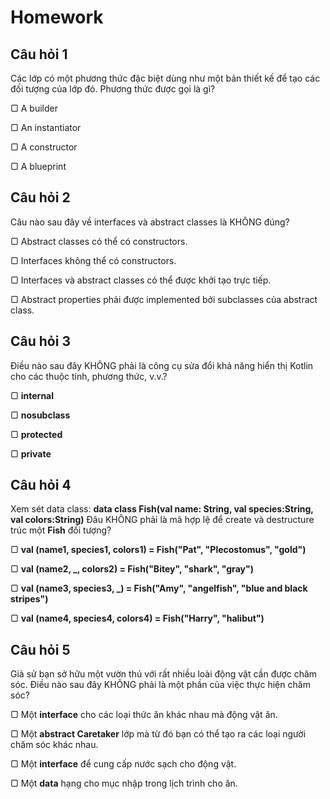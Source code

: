 # Homework


## Câu hỏi 1
Các lớp có một phương thức đặc biệt dùng như một bản thiết kế để tạo các đối tượng của lớp đó. Phương thức được gọi là gì?

▢ A builder

▢ An instantiator

▢ A constructor

▢ A blueprint

## Câu hỏi 2

Câu nào sau đây về interfaces và abstract classes là KHÔNG đúng?

▢ Abstract classes có thể có constructors.

▢ Interfaces không thể có constructors.

▢ Interfaces và abstract classes có thể được khởi tạo trực tiếp.

▢ Abstract properties phải được implemented bởi subclasses của abstract class.

## Câu hỏi 3

Điều nào sau đây KHÔNG phải là công cụ sửa đổi khả năng hiển thị Kotlin cho các thuộc tính, phương thức, v.v.?

▢ **internal**

▢ **nosubclass**

▢ **protected**

▢ **private**

## Câu hỏi 4

Xem sét data class: **data class Fish(val name: String, val species:String, val colors:String)** Đâu KHÔNG phải là mã hợp lệ để create và destructure trúc một **Fish** đối tượng?

▢ **val (name1, species1, colors1) = Fish("Pat", "Plecostomus", "gold")**

▢ **val (name2, _, colors2) = Fish("Bitey", "shark", "gray")**

▢ **val (name3, species3, _) = Fish("Amy", "angelfish", "blue and black stripes")**

▢ **val (name4, species4, colors4) = Fish("Harry", "halibut")**

## Câu hỏi 5

Giả sử bạn sở hữu một vườn thú với rất nhiều loài động vật cần được chăm sóc. Điều nào sau đây KHÔNG phải là một phần của việc thực hiện chăm sóc?

▢ Một **interface** cho các loại thức ăn khác nhau mà động vật ăn.

▢ Một **abstract Caretaker** lớp mà từ đó bạn có thể tạo ra các loại người chăm sóc khác nhau.

▢ Một **interface** để cung cấp nước sạch cho động vật.

▢ Một **data** hạng cho mục nhập trong lịch trình cho ăn.